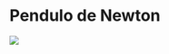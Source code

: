 # Pendulo de Newton

![](https://user-images.githubusercontent.com/37448340/88670759-d76e1900-d0bb-11ea-8158-edf1cdf41b97.gif)